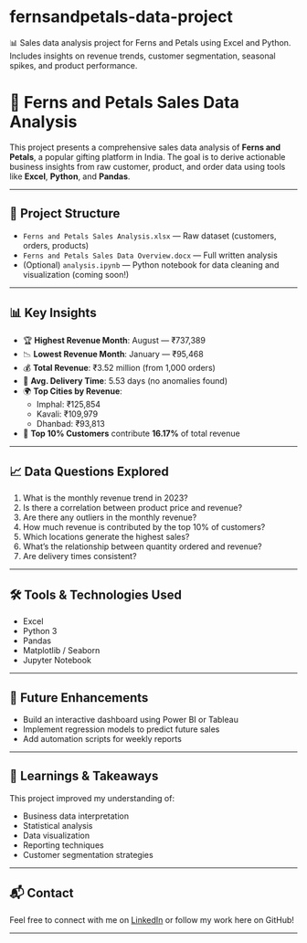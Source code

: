 # fernsandpetals-data-project
📊 Sales data analysis project for Ferns and Petals using Excel and Python. Includes insights on revenue trends, customer segmentation, seasonal spikes, and product performance.
  # 🌸 Ferns and Petals Sales Data Analysis

This project presents a comprehensive sales data analysis of **Ferns and Petals**, a popular gifting platform in India. The goal is to derive actionable business insights from raw customer, product, and order data using tools like **Excel**, **Python**, and **Pandas**.

---

## 📁 Project Structure

- `Ferns and Petals Sales Analysis.xlsx` — Raw dataset (customers, orders, products)
- `Ferns and Petals Sales Data Overview.docx` — Full written analysis
- (Optional) `analysis.ipynb` — Python notebook for data cleaning and visualization (coming soon!)

---

## 📊 Key Insights

- 🏆 **Highest Revenue Month**: August — ₹737,389
- 📉 **Lowest Revenue Month**: January — ₹95,468
- 💰 **Total Revenue**: ₹3.52 million (from 1,000 orders)
- 🔄 **Avg. Delivery Time**: 5.53 days (no anomalies found)
- 🌍 **Top Cities by Revenue**:
  - Imphal: ₹125,854  
  - Kavali: ₹109,979  
  - Dhanbad: ₹93,813  
- 👥 **Top 10% Customers** contribute **16.17%** of total revenue

---

## 📈 Data Questions Explored

1. What is the monthly revenue trend in 2023?
2. Is there a correlation between product price and revenue?
3. Are there any outliers in the monthly revenue?
4. How much revenue is contributed by the top 10% of customers?
5. Which locations generate the highest sales?
6. What’s the relationship between quantity ordered and revenue?
7. Are delivery times consistent?

---

## 🛠️ Tools & Technologies Used

- Excel
- Python 3
- Pandas
- Matplotlib / Seaborn
- Jupyter Notebook

---

## 📌 Future Enhancements

- Build an interactive dashboard using Power BI or Tableau
- Implement regression models to predict future sales
- Add automation scripts for weekly reports

---

## 🧠 Learnings & Takeaways

This project improved my understanding of:
- Business data interpretation
- Statistical analysis
- Data visualization
- Reporting techniques
- Customer segmentation strategies

---



## 📬 Contact

Feel free to connect with me on [LinkedIn](www.linkedin.com/in/murali-krishna-suddapalli-75014a24b) or follow my work here on GitHub!

---

